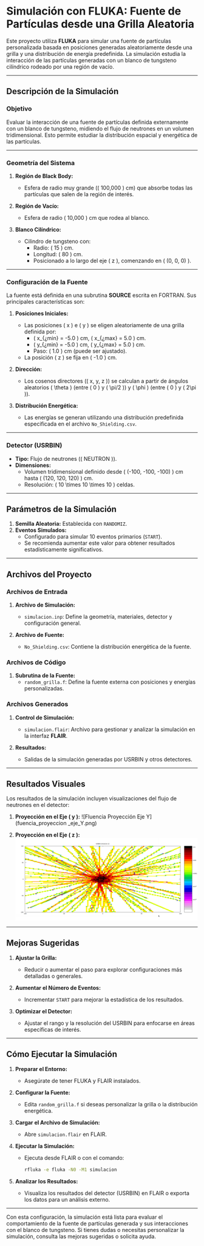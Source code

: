 # **Simulación con FLUKA: Fuente de Partículas desde una Grilla Aleatoria**

Este proyecto utiliza **FLUKA** para simular una fuente de partículas personalizada basada en posiciones generadas aleatoriamente desde una grilla y una distribución de energía predefinida. La simulación estudia la interacción de las partículas generadas con un blanco de tungsteno cilíndrico rodeado por una región de vacío.

---

## **Descripción de la Simulación**

### **Objetivo**
Evaluar la interacción de una fuente de partículas definida externamente con un blanco de tungsteno, midiendo el flujo de neutrones en un volumen tridimensional. Esto permite estudiar la distribución espacial y energética de las partículas.

---

### **Geometría del Sistema**

1. **Región de Black Body:**
   - Esfera de radio muy grande (\( 100,000 \) cm) que absorbe todas las partículas que salen de la región de interés.

2. **Región de Vacío:**
   - Esfera de radio \( 10,000 \) cm que rodea al blanco.

3. **Blanco Cilíndrico:**
   - Cilindro de tungsteno con:
     - Radio: \( 15 \) cm.
     - Longitud: \( 80 \) cm.
     - Posicionado a lo largo del eje \( z \), comenzando en \( (0, 0, 0) \).

---

### **Configuración de la Fuente**

La fuente está definida en una subrutina **SOURCE** escrita en FORTRAN. Sus principales características son:

1. **Posiciones Iniciales:**
   - Las posiciones \( x \) e \( y \) se eligen aleatoriamente de una grilla definida por:
     - \( x_{¿min} = -5.0 \) cm, \( x_{¿max} = 5.0 \) cm.
     - \( y_{¿min} = -5.0 \) cm, \( y_{¿max} = 5.0 \) cm.
     - Paso: \( 1.0 \) cm (puede ser ajustado).
   - La posición \( z \) se fija en \( -1.0 \) cm.

2. **Dirección:**
   - Los cosenos directores (\( x, y, z \)) se calculan a partir de ángulos aleatorios \( \theta \) (entre \( 0 \) y \( \pi/2 \)) y \( \phi \) (entre \( 0 \) y \( 2\pi \)).

3. **Distribución Energética:**
   - Las energías se generan utilizando una distribución predefinida especificada en el archivo `No_Shielding.csv`.

---

### **Detector (USRBIN)**

- **Tipo:** Flujo de neutrones (\( NEUTRON \)).
- **Dimensiones:**
  - Volumen tridimensional definido desde \( (-100, -100, -100) \) cm hasta \( (120, 120, 120) \) cm.
  - Resolución: \( 10 \times 10 \times 10 \) celdas.

---

## **Parámetros de la Simulación**

1. **Semilla Aleatoria:** Establecida con `RANDOMIZ`.
2. **Eventos Simulados:**
   - Configurado para simular 10 eventos primarios (`START`).
   - Se recomienda aumentar este valor para obtener resultados estadísticamente significativos.

---

## **Archivos del Proyecto**

### **Archivos de Entrada**

1. **Archivo de Simulación:**
   - `simulacion.inp`: Define la geometría, materiales, detector y configuración general.

2. **Archivo de Fuente:**
   - `No_Shielding.csv`: Contiene la distribución energética de la fuente.

### **Archivos de Código**

1. **Subrutina de la Fuente:**
   - `random_grilla.f`: Define la fuente externa con posiciones y energías personalizadas.

### **Archivos Generados**

1. **Control de Simulación:**
   - `simulacion.flair`: Archivo para gestionar y analizar la simulación en la interfaz **FLAIR**.

2. **Resultados:**
   - Salidas de la simulación generadas por USRBIN y otros detectores.

---

## **Resultados Visuales**

Los resultados de la simulación incluyen visualizaciones del flujo de neutrones en el detector:

1. **Proyección en el Eje \( y \):**
   ![Fluencia Proyección Eje Y](fuencia_proyeccion _eje_Y.png)

2. **Proyección en el Eje \( z \):**
   ![Fluencia Proyección Eje Z](fluencia_proyeccion_eje_Z.png)

---

## **Mejoras Sugeridas**

1. **Ajustar la Grilla:**
   - Reducir o aumentar el paso para explorar configuraciones más detalladas o generales.

2. **Aumentar el Número de Eventos:**
   - Incrementar `START` para mejorar la estadística de los resultados.

3. **Optimizar el Detector:**
   - Ajustar el rango y la resolución del USRBIN para enfocarse en áreas específicas de interés.

---

## **Cómo Ejecutar la Simulación**

1. **Preparar el Entorno:**
   - Asegúrate de tener FLUKA y FLAIR instalados.

2. **Configurar la Fuente:**
   - Edita `random_grilla.f` si deseas personalizar la grilla o la distribución energética.

3. **Cargar el Archivo de Simulación:**
   - Abre `simulacion.flair` en FLAIR.

4. **Ejecutar la Simulación:**
   - Ejecuta desde FLAIR o con el comando:
     ```bash
     rfluka -e fluka -N0 -M1 simulacion
     ```

5. **Analizar los Resultados:**
   - Visualiza los resultados del detector (USRBIN) en FLAIR o exporta los datos para un análisis externo.

---

Con esta configuración, la simulación está lista para evaluar el comportamiento de la fuente de partículas generada y sus interacciones con el blanco de tungsteno. Si tienes dudas o necesitas personalizar la simulación, consulta las mejoras sugeridas o solicita ayuda.

